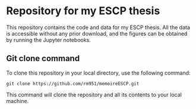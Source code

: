 # Repository for my ESCP thesis

This repository contains the code and data for my ESCP thesis. All the data is accessible without any prior download, and the figures can be obtained by running the Jupyter notebooks.

## Git clone command

To clone this repository in your local directory, use the following command:

```
git clone https://github.com/rm951/memoireESCP.git
``` 

This command will clone the repository and all its contents to your local machine.